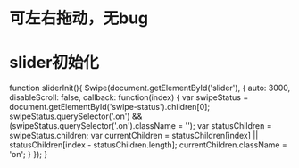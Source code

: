 # 可左右拖动，无bug 

# slider初始化
function sliderInit(){
  Swipe(document.getElementById('slider'), {
    auto: 3000,
    disableScroll: false,
    callback: function(index) {
      var swipeStatus = document.getElementById('swipe-status').children[0];
      swipeStatus.querySelector('.on') && (swipeStatus.querySelector('.on').className = '');
      var statusChildren = swipeStatus.children;
      var currentChildren = statusChildren[index] || statusChildren[index - statusChildren.length];
      currentChildren.className = 'on';
    }
  });
}
